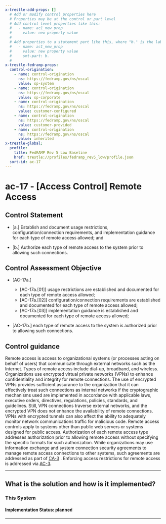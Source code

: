 ```yaml
---
x-trestle-add-props: []
  # Add or modify control properties here
  # Properties may be at the control or part level
  # Add control level properties like this:
  #   - name: ac1_new_prop
  #     value: new property value
  #
  # Add properties to a statement part like this, where "b." is the label of the target statement part
  #   - name: ac1_new_prop
  #     value: new property value
  #     smt-part: b.
  #
x-trestle-fedramp-props:
  control-origination:
    - name: control-origination
      ns: https://fedramp.gov/ns/oscal
      value: sp-system
    - name: control-origination
      ns: https://fedramp.gov/ns/oscal
      value: sp-corporate
    - name: control-origination
      ns: https://fedramp.gov/ns/oscal
      value: customer-configured
    - name: control-origination
      ns: https://fedramp.gov/ns/oscal
      value: customer-provided
    - name: control-origination
      ns: https://fedramp.gov/ns/oscal
      value: inherited
x-trestle-global:
  profile:
    title: FedRAMP Rev 5 Low Baseline
    href: trestle://profiles/fedramp_rev5_low/profile.json
  sort-id: ac-17
---
```


# ac-17 - \[Access Control\] Remote Access

## Control Statement

- \[a.\] Establish and document usage restrictions, configuration/connection requirements, and implementation guidance for each type of remote access allowed; and

- \[b.\] Authorize each type of remote access to the system prior to allowing such connections.

## Control Assessment Objective

- \[AC-17a.\]

  - \[AC-17a.[01]\] usage restrictions are established and documented for each type of remote access allowed;
  - \[AC-17a.[02]\] configuration/connection requirements are established and documented for each type of remote access allowed;
  - \[AC-17a.[03]\] implementation guidance is established and documented for each type of remote access allowed;

- \[AC-17b.\] each type of remote access to the system is authorized prior to allowing such connections.

## Control guidance

Remote access is access to organizational systems (or processes acting on behalf of users) that communicate through external networks such as the Internet. Types of remote access include dial-up, broadband, and wireless. Organizations use encrypted virtual private networks (VPNs) to enhance confidentiality and integrity for remote connections. The use of encrypted VPNs provides sufficient assurance to the organization that it can effectively treat such connections as internal networks if the cryptographic mechanisms used are implemented in accordance with applicable laws, executive orders, directives, regulations, policies, standards, and guidelines. Still, VPN connections traverse external networks, and the encrypted VPN does not enhance the availability of remote connections. VPNs with encrypted tunnels can also affect the ability to adequately monitor network communications traffic for malicious code. Remote access controls apply to systems other than public web servers or systems designed for public access. Authorization of each remote access type addresses authorization prior to allowing remote access without specifying the specific formats for such authorization. While organizations may use information exchange and system connection security agreements to manage remote access connections to other systems, such agreements are addressed as part of [CA-3](#ca-3) . Enforcing access restrictions for remote access is addressed via [AC-3](#ac-3).

______________________________________________________________________

## What is the solution and how is it implemented?

<!-- For implementation status enter one of: implemented, partial, planned, alternative, not-applicable -->

<!-- Note that the list of rules under ### Rules: is read-only and changes will not be captured after assembly to JSON -->

### This System

<!-- Add implementation prose for the main This System component for control: ac-17 -->

#### Implementation Status: planned

______________________________________________________________________
